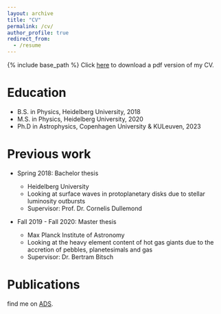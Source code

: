 ```yaml
---
layout: archive
title: "CV"
permalink: /cv/
author_profile: true
redirect_from:
  - /resume
---
```


{% include base_path %}
Click [here](https://aarondavidschneider.github.io/files/cv.pdf "CV") to download a pdf version of my CV.

Education
======
* B.S. in Physics, Heidelberg University, 2018
* M.S. in Physics, Heidelberg University, 2020
* Ph.D in Astrophysics, Copenhagen University & KULeuven, 2023

Previous work
======
* Spring 2018: Bachelor thesis
  * Heidelberg University
  * Looking at surface waves in protoplanetary disks due to stellar luminosity outbursts
  * Supervisor: Prof. Dr. Cornelis Dullemond

* Fall 2019 - Fall 2020: Master thesis
  * Max Planck Institute of Astronomy
  * Looking at the heavy element content of hot gas giants due to the accretion of pebbles, planetesimals and gas
  * Supervisor: Dr. Bertram Bitsch

Publications
======
find me on [ADS](https://ui.adsabs.harvard.edu/search/q=docs(library%2F6Dr19pEsQzS2cwhLffJxlg)&sort=date%20desc%2C%20bibcode%20desc&p_=0 "ADS").